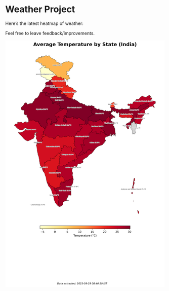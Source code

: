 # Weather Project

Here’s the latest heatmap of weather:

Feel free to leave feedback/improvements.

![India Heatmap](docs/assets/india_heatmap.png?v=D9F8BC)
